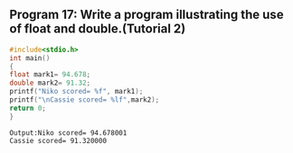 ## Program 17: Write a program illustrating the use of float and double.(Tutorial 2)
```C
#include<stdio.h>
int main()
{
float mark1= 94.678;
double mark2= 91.32;
printf("Niko scored= %f", mark1);
printf("\nCassie scored= %lf",mark2);
return 0;
}
```
```
Output:Niko scored= 94.678001
Cassie scored= 91.320000
```
